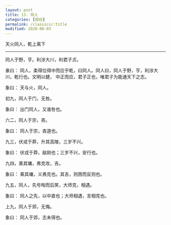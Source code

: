 ```yaml
---
layout: post
title: 13. 同人
categories: [易经]
permalink: /classics/:title
modified: 2020-08-03
---
```


天火同人，乾上离下

---

同人于野，亨。利涉大川，利君子贞。

彖曰： 同人，柔得位得中而应乎乾，曰同人。同人曰，同人于野，亨，利涉大川，乾行也。文明以健，
中正而应，君子正也，唯君子为能通天下之志。

象曰： 天与火，同人。

初九，同人于门，无咎。

象曰： 出门同人，又谁咎也。

六二，同人于宗，吝。

象曰： 同人于宗，吝道也。

九三，伏戎于莽，升其高陵，三岁不兴。

象曰： 伏戎于莽，敌刚也；三岁不兴，安行也。

九四，乘其墉，弗克攻，吉。

象曰： 乘其墉，义弗克也。其吉，则困而反则也。

九五，同人，先号啕而后笑，大师克，相遇。

象曰： 同人之先，以中直也；大师相遇，言相克也。

上九，同人于郊，无悔。

象曰： 同人于郊，志未得也。
